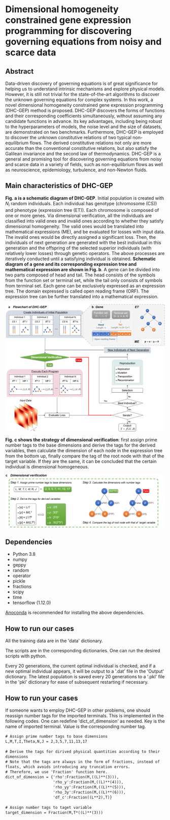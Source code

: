 # Dimensional homogeneity constrained gene expression programming for discovering governing equations from noisy and scarce data

## Abstract
Data-driven discovery of governing equations is of great significance for helping us to understand intrinsic mechanisms and explore physical models. However, it is still not trivial for the state-of-the-art algorithms to discover the unknown governing equations for complex systems. In this work, a novel dimensional homogeneity constrained gene expression programming (DHC-GEP) method is proposed. DHC-GEP discovers the forms of functions and their corresponding coefficients simultaneously, without assuming any candidate functions in advance. Its key advantages, including being robust to the hyperparameters of models, the noise level and the size of datasets, are demonstrated on two benchmarks. Furthermore, DHC-GEP is employed to discover the unknown constitutive relations of two typical non-equilibrium flows. The derived constitutive relations not only are more accurate than the conventional constitutive relations, but also satisfy the Galilean invariance and the second law of thermodynamics. DHC-GEP is a general and promising tool for discovering governing equations from noisy and scarce data in a variety of fields, such as non-equilibrium flows as well as neuroscience, epidemiology, turbulence, and non-Newton fluids.

## Main characteristics of DHC-GEP
__Fig. a is a schematic diagram of DHC-GEP__. Initial population is created with $N_i$ random individuals. Each individual has genotype (chromosome (CS)) and phenotype (expression tree (ET)). Each chromosome is composed of one or more genes. Via dimensional verification, all the individuals are classified into valid ones and invalid ones according to whether they satisfy dimensional homogeneity. The valid ones would be translated into mathematical expressions (ME), and be evaluated for losses with input data. The invalid ones would be directly assigned a significant loss. Then, the individuals of next generation are generated with the best individual in this generation and the offspring of the selected superior individuals (with relatively lower losses) through genetic operators. The above processes are iteratively conducted until a satisfying individual is obtained. __Schematic diagram of a gene and its corresponding expression tree and mathematical expression are shown in Fig. b__. A gene can be divided into two parts composed of head and tail. The head consists of the symbols from the function set or terminal set, while the tail only consists of symbols from terminal set. Each gene can be exclusively expressed as an expression tree. The domain expressed is called open reading frame (ORF). The expression tree can be further translated into a mathematical expression.

![cesjo](figures/DHC-GEP_Gene.png)

__Fig. c shows the strategy of dimensional verification__: first assign prime number tags to the base dimensions and derive the tags for the derived variables, then calculate the dimension of each node in the expression tree from the bottom up, finally compare the tag of the root node with that of the target variable. If they are the same, it can be concluded that the certain individual is dimensional homogeneous.

![cesjo](figures/Dimensional_verification.png)

## Dependencies
- Python 3.8
- numpy
- geppy
- random
- operator 
- pickle
- fractions
- scipy
- time
- tensorflow (1.12.0)  

[Anoconda](https://www.anaconda.com/) is recommended for installing the above dependencies.

## How to run  our cases
All the training data are in the 'data' dictionary. 

The scripts are in the corresponding dictionaries. One can run the desired scripts with python.

Every 20 generations, the current optimal individual is checked, and if a new optimal individual appears, it will be output to a '.dat' file in the 'Output' dictionary. The latest population is saved every 20 generations to a '.pkl' file in the 'pkl' dictionary for ease of subsequent restarting if necessary. 

## How to run  your cases
If someone wants to employ DHC-GEP in other problems, one should reassign number tags for the imported terminals. This is implemented in the following codes. One can redefine 'dict_of_dimension' as needed. Key is the name of imported terminal. Value is the corresponding number tag.
```
# Assign prime number tags to base dimensions
L,M,T,I,Theta,N,J = 2,3,5,7,11,13,17

# Derive the tags for dirived physical quantities according to their dimensions
# Note that the tags are always in the form of fractions, instead of floats, which avoids introducing any truncation errors. 
# Therefore, we use 'Fraction' function here.
dict_of_dimension = {'rho':Fraction(M,((L)**(3))),
                     'rho_y':Fraction(M,((L)**(4))),
                     'rho_yy':Fraction(M,((L)**(5))),
                     'rho_3y':Fraction(M,((L)**(6))),
                     'df_c':Fraction((L**2),T)} 

# Assign number tags to taget variable
target_dimension = Fraction(M,T*((L)**(3)))
```